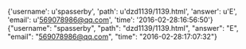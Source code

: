 {'username': u'spasserby', 'path': u'dzd1139/1139.html', 'answer': u'E', 'email': u'569078986@qq.com', 'time': '2016-02-28:16:56:50'}
{"username": "spasserby", "path": "dzd1139/1139.html", "answer": "E", "email": "569078986@qq.com", "time": "2016-02-28:17:07:32"}